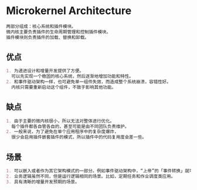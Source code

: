 # Microkernel Architecture

```md
两部分组成：核心系统和插件模块。
微内核主要负责插件的生命周期管理和控制插件模块。
插件模块则负责插件的加载、替换和卸载。
```
## 优点
```md
1. 为递进设计和增量开发提供了方便。
  可以先实现一个稳固的核心系统，然后逐渐地增加功能和特性。
2. 和事件驱动架构一样，也可避免单一组件失效，而造成整个系统崩溃，容错性好。
  内核只需要重新启动这个组件，不致于影响其他功能。
```
## 缺点
```md
1. 由于主要的微内核很小，所以无法对整体进行优化。
  每个插件都各自管各自的，甚至可能是由不同团队负责维护。
2. 一般来说，为了避免在单个应用程序中的复杂度爆炸，
  很少会启用插件嵌套插件的模式，所以插件中的代码复用度会差一些。
```
## 场景
```md
1. 可以嵌入或者作为其它架构模式的一部分。例如事件驱动架构中，“上帝”的「事件转换」就可以使用微内核架构实现。
2. 业务逻辑虽然不同，但是运行逻辑相同的场景。比如，定期任务和作业调度类应用。
3. 具有清晰的增量开发预期的场景。
```
